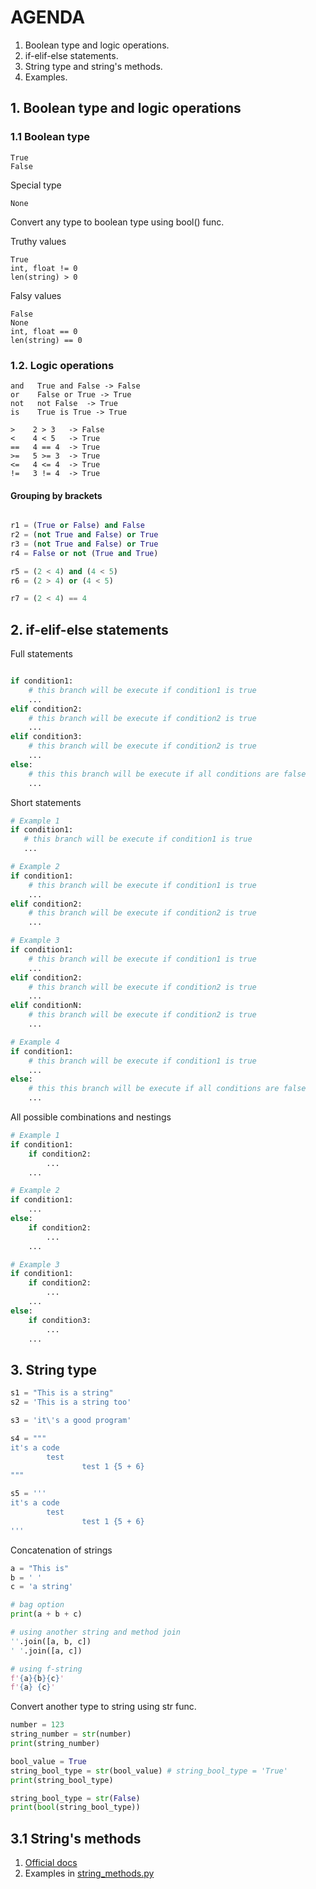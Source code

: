 # AGENDA
1. Boolean type and logic operations.
2. if-elif-else statements.
3. String type and string's methods.
4. Examples.


## 1. Boolean type and logic operations

### 1.1 Boolean type
    True
    False

Special type
    
    None

Convert any type to boolean type using bool() func.


Truthy values

    True
    int, float != 0
    len(string) > 0
    

Falsy values

    False
    None
    int, float == 0
    len(string) == 0

### 1.2. Logic operations
    
    and   True and False -> False
    or    False or True -> True
    not   not False  -> True
    is    True is True -> True

    >    2 > 3   -> False
    <    4 < 5   -> True
    ==   4 == 4  -> True
    >=   5 >= 3  -> True
    <=   4 <= 4  -> True
    !=   3 != 4  -> True

#### Grouping by brackets
```python

r1 = (True or False) and False
r2 = (not True and False) or True
r3 = (not True and False) or True
r4 = False or not (True and True)

r5 = (2 < 4) and (4 < 5)
r6 = (2 > 4) or (4 < 5)

r7 = (2 < 4) == 4
```

## 2. if-elif-else statements

Full statements

```python

if condition1:
    # this branch will be execute if condition1 is true
    ...
elif condition2:
    # this branch will be execute if condition2 is true
    ...
elif condition3:
    # this branch will be execute if condition2 is true 
    ...
else:
    # this this branch will be execute if all conditions are false
    ...
```

Short statements

```python
# Example 1
if condition1:
   # this branch will be execute if condition1 is true
   ...

# Example 2
if condition1:
    # this branch will be execute if condition1 is true
    ...
elif condition2:
    # this branch will be execute if condition2 is true
    ...

# Example 3
if condition1:
    # this branch will be execute if condition1 is true
    ...
elif condition2:
    # this branch will be execute if condition2 is true
    ...
elif conditionN:
    # this branch will be execute if condition2 is true 
    ...

# Example 4 
if condition1:
    # this branch will be execute if condition1 is true
    ...
else:
    # this this branch will be execute if all conditions are false
    ...
```
All possible combinations and nestings
```python
# Example 1
if condition1:
    if condition2:
        ...
    ...

# Example 2
if condition1:
    ...
else:
    if condition2:
        ...
    ...

# Example 3
if condition1:
    if condition2:
        ...
    ...
else:
    if condition3:
        ...
    ...
```
    
## 3. String type
```python
s1 = "This is a string"
s2 = 'This is a string too'

s3 = 'it\'s a good program'

s4 = """
it's a code
        test 
                test 1 {5 + 6}
"""

s5 = '''
it's a code
        test 
                test 1 {5 + 6}
'''
```

Concatenation of strings
```python
a = "This is"
b = ' '
c = 'a string'

# bag option
print(a + b + c)

# using another string and method join
''.join([a, b, c])
' '.join([a, c])

# using f-string 
f'{a}{b}{c}'
f'{a} {c}'
```

Convert another type to string using str func.
```python
number = 123
string_number = str(number)
print(string_number)

bool_value = True 
string_bool_type = str(bool_value) # string_bool_type = 'True'
print(string_bool_type)

string_bool_type = str(False)
print(bool(string_bool_type))
```

## 3.1 String's methods

1. [Official docs](https://docs.python.org/3/library/stdtypes.html#string-methods )
2. Examples in [string_methods.py](string_methods.py)

